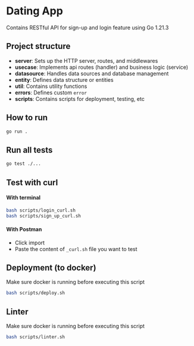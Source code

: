 # Dating App

Contains RESTful API for sign-up and login feature using Go 1.21.3

## Project structure
- **server**: Sets up the HTTP server, routes, and middlewares
- **usecase**: Implements api routes (handler) and business logic (service)
- **datasource**: Handles data sources and database management
- **entity**: Defines data structure or entities
- **util**: Contains utility functions
- **errors**: Defines custom `error`
- **scripts**: Contains scripts for deployment, testing, etc

## How to run
   ```bash
   go run .
   ```

## Run all tests
   ```bash
   go test ./...
   ```

## Test with curl
#### With terminal
   ```bash
   bash scripts/login_curl.sh
   bash scripts/sign_up_curl.sh
   ```
#### With Postman
  - Click import
  - Paste the content of `_curl.sh` file you want to test

## Deployment (to docker)
Make sure docker is running before executing this script
```bash
bash scripts/deploy.sh
```

## Linter
Make sure docker is running before executing this script
```bash
bash scripts/linter.sh
```
  